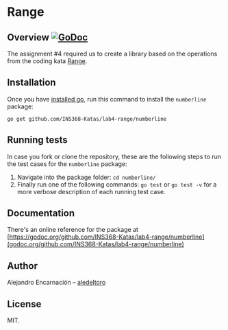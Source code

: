 # Range
## Overview [![GoDoc](https://godoc.org/github.com/INS368-Katas/lab4-range/numberline?status.svg)](https://godoc.org/github.com/INS368-Katas/lab4-range/numberline)

The assignment #4 required us to create a library based on the operations from the coding kata [Range](https://codingdojo.org/kata/Range/).  

## Installation
Once you have [installed go](https://golang.org/doc/install), run this command to install the `numberline` package: 
```
go get github.com/INS368-Katas/lab4-range/numberline
```

## Running tests
In case you fork or clone the repository, these are the following steps to run the test cases for the `numberline` package: 
1. Navigate into the package folder: `cd numberline/`
2. Finally run one of the following commands: `go test` or `go test -v` for a more verbose description of each running test case.

## Documentation
There's an online reference for the package at [https://godoc.org/github.com/INS368-Katas/lab4-range/numberline](godoc.org/github.com/INS368-Katas/lab4-range/numberline)

## Author

Alejandro Encarnación – [aledeltoro](https://github.com/aledeltoro)

## License

MIT.
